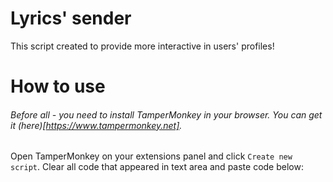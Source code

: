 # Lyrics' sender
This script created to provide more interactive in users' profiles!
# How to use
###### Before all - you need to install TamperMonkey in your browser. You can get it (here)[https://www.tampermonkey.net].
Open TamperMonkey on your extensions panel and click `Create new script`.
Clear all code that appeared in text area and paste code below:
```js

```

